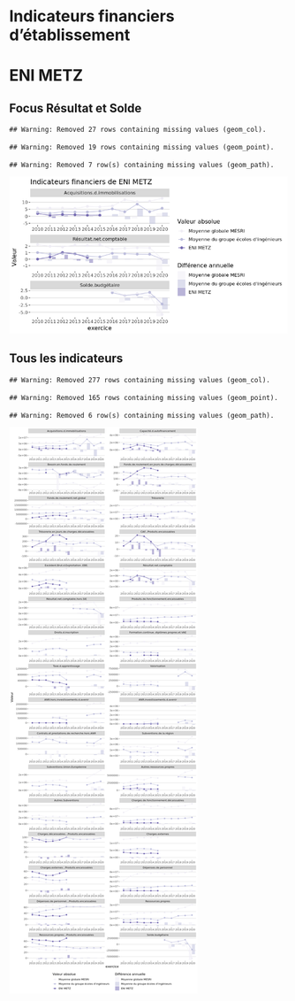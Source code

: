 Indicateurs financiers d’établissement
================

# ENI METZ

## Focus Résultat et Solde

    ## Warning: Removed 27 rows containing missing values (geom_col).

    ## Warning: Removed 19 rows containing missing values (geom_point).

    ## Warning: Removed 7 row(s) containing missing values (geom_path).

![](eni_metz_files/figure-gfm/etab.focus-1.png)<!-- -->

## Tous les indicateurs

    ## Warning: Removed 277 rows containing missing values (geom_col).

    ## Warning: Removed 165 rows containing missing values (geom_point).

    ## Warning: Removed 6 row(s) containing missing values (geom_path).

![](eni_metz_files/figure-gfm/etab-1.png)<!-- -->
